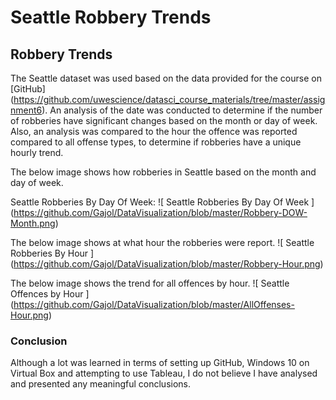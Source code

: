 Seattle Robbery Trends
======================

Robbery Trends
--------------

The Seattle dataset was used based on the data provided for the course on [GitHub] (https://github.com/uwescience/datasci_course_materials/tree/master/assignment6).  An analysis of the date was conducted to determine if the number of robberies have significant changes based on the month or day of week.   Also, an analysis was compared to the hour the offence was reported compared to all offense types, to determine if robberies have a unique hourly trend. 

The below image shows how robberies in Seattle based on the month and day of week.

Seattle Robberies By Day Of Week:
![ Seattle Robberies By Day Of Week ] (https://github.com/Gajol/DataVisualization/blob/master/Robbery-DOW-Month.png)
 
The below image shows at what hour the robberies were report.
![ Seattle Robberies By Hour ] (https://github.com/Gajol/DataVisualization/blob/master/Robbery-Hour.png)

The below image shows the trend for all offences by hour.
![ Seattle Offences by Hour ] (https://github.com/Gajol/DataVisualization/blob/master/AllOffenses-Hour.png)

### Conclusion
Although a lot was learned in terms of setting up GitHub, Windows 10 on Virtual Box and attempting to use Tableau, I do not believe I have analysed and presented any meaningful conclusions.


